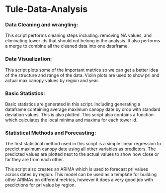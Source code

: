 # Tule-Data-Analysis

### Data Cleaning and wrangling:

This script performs cleaning steps including: removing NA values, and eliminating tower ids that should not belong in the analysis. It also performs a merge to combine all the cleaned data into one dataframe. 

### Data Visualization:

This script plots some of the important metrics so we can get a better idea of the structure and range of the data. Violin plots are used to show pri and actual max canopy values by region and year.

### Basic Statistics:

Basic statistics are generated in this script. Including generating a dataframe containing average maximum canopy date by crop with standard deviation values. This is also plotted. This script also contains a function which calculates the local minima and maxima for each tower id. 

### Statistical Methods and Forecasting:

The first statistical method used in this script is a simple linear regression to predict maximum canopy date using all other variables as predictors. The predicted values are plotted next to the actual values to show how close or far they are from each other. 

This script also creates an ARIMA which is used to forecast pri values across dates by region. This model can be used as a template for building other ARIMAs on different metrics, however it does a very good job with predictions for pri value by region. 
